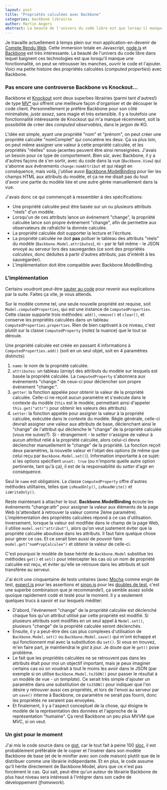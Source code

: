 ```yaml
---
layout: post
title: "Propriétés calculées avec Backbone"
categories: backbone librairie
author: Martin Angers
abstract: La beauté de l'univers du code libre est que lorsqu'il manque une fonctionnalité, on peut se retrousser les manches, ouvrir le code et l'ajouter. Voici ma petite histoire des propriétés calculées avec Backbone.
---
```


Je travaille actuellement à temps plein sur mon application-en-devenir de [Compte Rendu Web][crw]. Cette immersion totale en Javascript, [node.js][node] et [Backbone][bb] est très intéressante. La beauté de l'univers du code libre dans lequel baignent ces technologies est que lorsqu'il manque une fonctionnalité, on peut se retrousser les manches, ouvrir le code et l'ajouter. Voici ma petite histoire des propriétés calculées (*computed properties*) avec Backbone.

### Pas encore une controverse Backbone vs Knockout...

Backbone et [Knockout][ko] sont deux superbes librairies (parmi tant d'autres!) de type [MV*][mvx] qui offrent une meilleure façon d'organiser et de découper le code client. Personnellement je préfère Backbone pour son côté minimaliste, *juste assez*, sans magie et très extensible. Il y a toutefois une fonctionnalité intéressante de Knockout qui m'a manqué récemment, soit la possibilité de créer des *computed observables*, dans le jargon de KO.

L'idée est simple, ayant une propriété "nom" et "prénom", on peut créer une propriété calculée "nomComplet" qui concatène les deux. Ça va plus loin, on peut même assigner une valeur à cette propriété calculée, et les propriétés "réelles" sous-jacentes peuvent être ainsi renseignées. J'avais un besoin pour ce type de comportement. Bien sûr, avec Backbone, il y a d'autres façons de s'en sortir, avec du code dans la vue (`Backbone.View`) qui s'abonne aux événements `change:nomAttribut` et qui réagit en conséquence, mais voilà, j'utilise aussi [Backbone.ModelBinding][bmb] pour lier les champs HTML aux attributs du modèle, et ça ne me disait pas du tout d'avoir une partie du modèle liée et une autre gérée manuellement dans la vue.

J'avais donc ce qui commençait à ressembler à des spécifications:

*	Une propriété calculée peut être basée sur un ou plusieurs attributs "réels" d'un modèle.
*	Lorsqu'un de ces attributs lance un événement "change", la propriété calculée lance son propre événement "change", afin de permettre aux observateurs de rafraîchir la donnée calculée.
*	La propriété calculée doit supporter la lecture et l'écriture.
*	La propriété calculée ne doit **pas** polluer le tableau des attributs "réels" du modèle (`Backbone.Model.attributes`), ni - par le fait même - le JSON envoyé au serveur lors des sauvegardes (ce sont des propriétés *calculées*, donc déduites à partir d'autres attributs, pas d'intérêt à les sauvegarder).
*	L'implémentation doit être compatible avec Backbone.ModelBinding.

### L'implémentation

Certains voudront peut-être [sauter au code][gist] pour revenir aux explications par la suite. Faites ça vite, je vous attends.

Sur le modèle comme tel, une seule nouvelle propriété est requise, soit `Model.computedProperties`, qui est une instance de `ComputedProperties`. Cette classe supporte trois méthodes: `add()`, `remove()` et `clear()`, et conserve les propriétés calculées dans un tableau `ComputedProperties.properties`. Rien de bien captivant à ce niveau, c'est plutôt sur la classe `ComputedProperty` (notez la nuance) que le tout se déroule.

Une propriété calculée est créée en passant 4 informations à `ComputedProperties.add()` (soit en un seul objet, soit en 4 paramètres distincts):

1.	`name`: le nom de la propriété calculée.
2.	`attributes`: un tableau (*array*) des attributs du modèle sur lesquels est basée la propriété calculée. La `ComputedProperty` s'abonnera aux événements "change:<attribut>" de ceux-ci pour déclencher son propre événement "change:<compProp>".
3.	`getter`: la fonction appelée pour obtenir la valeur de la propriété calculée. Celle-ci ne reçoit aucun paramètre et s'exécute dans le contexte du modèle (`this` est le modèle, permettant ainsi d'appeler `this.get("attr")` pour obtenir les valeurs des attributs).
4.	`setter`: la fonction appelée pour assigner la valeur à la propriété calculée, exécutée dans le contexte du modèle. Règle générale, celle-ci devrait assigner une valeur aux attributs de base, déclenchant ainsi le "change" de l'attribut qui déclenche le "change" de la propriété calculée (vous me suivez?). Si - étrangement - le *setter* n'assigne de valeur à aucun attribut relié à la propriété calculée, alors celui-ci devra déclencher manuellement le "change" de la propriété. La fonction reçoit deux paramètres, la nouvelle valeur et l'objet des options (le même que celui reçu par `Backbone.Model.set()`). Information importante à ce sujet: si les options spécifient `unset: true` (ou n'importe quelle autre option pertinente, tant qu'à ça), il est de la responsabilité du *setter* d'agir en conséquence.

Seul le `name` est obligatoire. La classe `ComputedProperty` offre d'autres méthodes utilitaires, telles que `isReadOnly()`, `isReadWrite()` et `isWriteOnly()`.

Reste maintenant à attacher le tout. **Backbone.ModelBinding** écoute les événements "change:attr" pour assigner la valeur aux éléments de la page Web (s'attendant à retrouver la valeur comme 2ème paramètre). L'implémentation des propriétés calculées répond à ce cas d'utilisation. Inversement, lorsque la valeur est modifiée dans le champ de la page Web, il utilise `model.set("attribut")`, alors qu'on veut justement éviter que la propriété calculée aboutisse dans les attributs. Il faut faire quelque chose pour gérer ce cas. Et ce serait bien aussi de pouvoir faire `model.get("nomPropCalculee")` et obtenir la valeur de celle-ci.

C'est pourquoi le modèle de base hérité de `Backbone.Model` substitue les méthodes `get()` et `set()` pour intercepter les cas où un nom de propriété calculée est reçu, et éviter qu'elle se retrouve dans les attributs et soit transférée au serveur.

J'ai écrit une cinquantaine de tests unitaires (avec [Mocha][] comme engin de test, [expect.js][expect] pour les assertions et [sinon.js][sinon] pour les [doubles de test][double], c'est une superbe combinaison que je recommande!), ça semble assez solide quoique rapidement codé et testé pour le moment. Il y a seulement quelques trucs à savoir et sur lesquels méditer:

*	D'abord, l'événement "change" de la propriété calculée est déclenché chaque fois qu'un attribut utilisé par cette propriété est modifié. Si plusieurs attributs sont modifiés en un seul appel à `Model.set()`, plusieurs "change" de la propriété calculée seront déclenchés.
*	Ensuite, il y a peut-être des cas plus complexes d'utilisation de `Backbone.Model.set()` ou `Backbone.Model.save()` qui m'ont échappé et qui fonctionnent mal avec la substitution du `set()`. Si vous en trouvez, m'en faire part, je maintiendrai le *gist* à jour. Je doute que le `get()` pose problème.
*	Le fait que les propriétés calculées ne se retrouvent pas dans les attributs était pour moi un objectif important, mais je peux imaginer certains cas où on voudrait à tout le moins les avoir dans le JSON (par exemple si on utilise `Backbone.Model.toJSON()` pour passer le résultat à un modèle de vue - un *template*). Ce serait très simple d'ajouter un paramètre dans une substitution de `toJSON()` pour indiquer que l'on désire y retrouver aussi ces propriétés, et lors de l'envoi au serveur par un `save()` interne à Backbone, ce paramètre ne serait pas fourni, donc les propriétés ne seraient pas envoyées.
*	Et finalement, il y a l'aspect conceptuel de la chose, qui éloigne le modèle de la représentation des données et l'approche de la représentation "humaine". Ça rend Backbone un peu plus MVVM que MVC, si on veut.

### Un gist pour le moment

J'ai mis le code source dans ce [gist][gist], car le tout fait à peine 100 [sloc][], il est probablement préférable de le copier et l'insérer dans son modèle Backbone de base (et de le minifier avec son code maison) plutôt que de le distribuer comme une librairie indépendante. Et en plus, le code assume qu'il hérite directement de Backbone.Model, alors que ce n'est pas forcément le cas. Qui sait, peut-être qu'un auteur de librairie Backbone de plus haut niveau sera intéressé à l'intégrer dans son cadre de développement (*framework*).

[crw]: http://www.compterenduweb.com/
[node]: http://nodejs.org/
[bb]: http://backbonejs.org/
[ko]: http://knockoutjs.com/
[mvx]: http://www.codeproject.com/Articles/42830/Model-View-Controller-Model-View-Presenter-and-Mod#_articleTop
[gist]: https://gist.github.com/2371954
[sloc]: http://en.wikipedia.org/wiki/Source_lines_of_code
[bmb]: https://github.com/derickbailey/backbone.modelbinding
[mocha]: http://visionmedia.github.com/mocha/
[expect]: https://github.com/LearnBoost/expect.js
[sinon]: http://sinonjs.org/
[double]: http://en.wikipedia.org/wiki/Test_double
